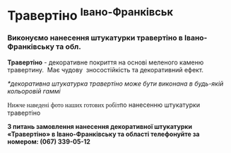 # Травертіно <sup>Івано-Франківськ</sup>

### Виконуємо нанесення штукатурки травертіно в Івано-Франківську та обл.

**Травертіно** - декоративне покриття на основі меленого каменю травертину.  Має чудову  зносостійкість та декоративний ефект.

_*декоративна штукатурка травертіно може бути виконана в будь-якій кольоровій гаммі_

<span style="font-family: mceinline;"><span style="font-family: mceinline;">Нижче наведені</span> </span><span style="font-family: mceinline;"><span style="font-family: mceinline;">фото</span> </span><span style="font-family: mceinline;">наших готових робіт</span>по нанесенню штукатурки травертіно

**З питань замовлення нанесення декоративної штукатурки «Травертіно» в Івано-Франківську та області телефонуйте за номером: (067) 339-05-12**
